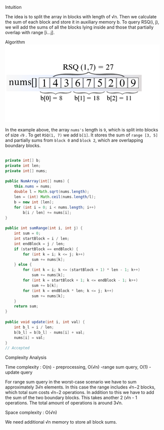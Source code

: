Intuition

The idea is to split the array in blocks with length of √n. Then we calculate the sum of each block and store it in auxiliary memory b. To query RSQ(i, j), we will add the sums of all the blocks lying inside and those that partially overlap with range [i…j].

Algorithm
<img src="../../../public/images/307_RSQ_Sqrt.png"> 


In the example above, the array `nums's` length is `9`, which is split into blocks of size `√9`
​. To get `RSQ(1, 7)` we add `b[1]`. It stores the sum of `range [3, 5]` and partially sums from `block 0` and `block 2`, which are overlapping boundary blocks.

```java

private int[] b;
private int len;
private int[] nums;

public NumArray(int[] nums) {
    this.nums = nums;
    double l = Math.sqrt(nums.length);
    len = (int) Math.ceil(nums.length/l);
    b = new int [len];
    for (int i = 0; i < nums.length; i++)
        b[i / len] += nums[i];
}

public int sumRange(int i, int j) {
    int sum = 0;
    int startBlock = i / len;
    int endBlock = j / len;
    if (startBlock == endBlock) {
        for (int k = i; k <= j; k++)
            sum += nums[k];
    } else {
        for (int k = i; k <= (startBlock + 1) * len - 1; k++)
            sum += nums[k];
        for (int k = startBlock + 1; k <= endBlock - 1; k++)
            sum += b[k];
        for (int k = endBlock * len; k <= j; k++)
            sum += nums[k];
    }
    return sum;
}

public void update(int i, int val) {
    int b_l = i / len;
    b[b_l] = b[b_l] - nums[i] + val;
    nums[i] = val;
}
// Accepted

```

Complexity Analysis

  Time complexity : O(n) - preprocessing, O(√n) -range sum query, O(1) - update query


  For range sum query in the worst-case scenario we have to sum approximately 3√n elements. In this case the range includes √n−2 blocks, which total sum costs √n−2 operations. In addition to this we have to add the sum of the two boundary blocks. This takes another 2 (√n - 1 operations. The total amount of operations is around 3√n.

  Space complexity : O(√n)

  We need additional √n memory to store all block sums. 